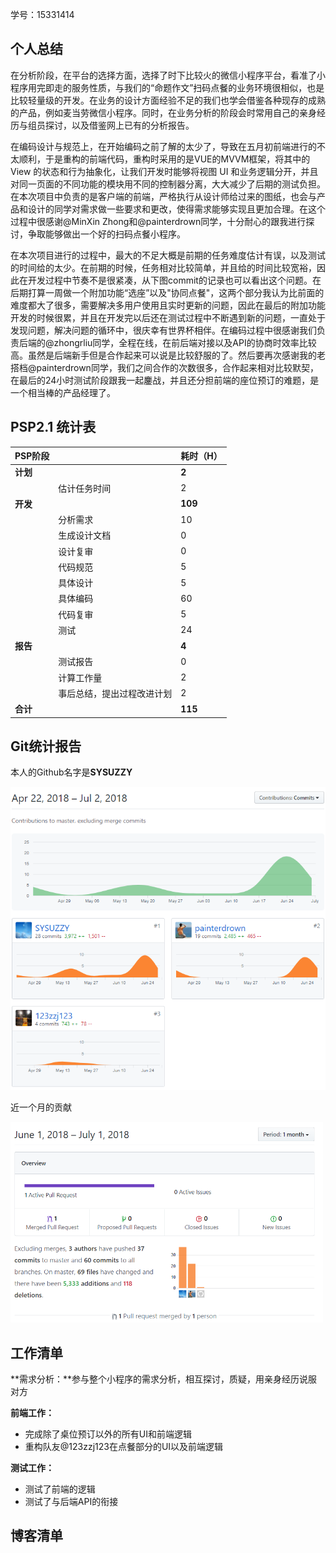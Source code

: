 学号：15331414

## 个人总结

​	在分析阶段，在平台的选择方面，选择了时下比较火的微信小程序平台，看准了小程序用完即走的服务性质，与我们的“命题作文”扫码点餐的业务环境很相似，也是比较轻量级的开发。在业务的设计方面经验不足的我们也学会借鉴各种现存的成熟的产品，例如麦当劳微信小程序。同时，在业务分析的阶段会时常用自己的亲身经历与组员探讨，以及借鉴网上已有的分析报告。

​	在编码设计与规范上，在开始编码之前了解的太少了，导致在五月初前端进行的不太顺利，于是重构的前端代码，重构时采用的是VUE的MVVM框架，将其中的View 的状态和行为抽象化，让我们开发时能够将视图 UI 和业务逻辑分开，并且对同一页面的不同功能的模块用不同的控制器分离，大大减少了后期的测试负担。在本次项目中负责的是客户端的前端，严格执行从设计师给过来的图纸，也会与产品和设计的同学对需求做一些要求和更改，使得需求能够实现且更加合理。在这个过程中很感谢@MinXin Zhong和@painterdrown同学，十分耐心的跟我进行探讨，争取能够做出一个好的扫码点餐小程序。

​	在本次项目进行的过程中，最大的不足大概是前期的任务难度估计有误，以及测试的时间给的太少。在前期的时候，任务相对比较简单，并且给的时间比较宽裕，因此在开发过程中节奏不是很紧凑，从下图commit的记录也可以看出这个问题。在后期打算一周做一个附加功能“选座”以及"协同点餐"，这两个部分我认为比前面的难度都大了很多，需要解决多用户使用且实时更新的问题，因此在最后的附加功能开发的时候很累，并且在开发完以后还在测试过程中不断遇到新的问题，一直处于发现问题，解决问题的循环中，很庆幸有世界杯相伴。在编码过程中很感谢我们负责后端的@zhongrliu同学，全程在线，在前后端对接以及API的协商时效率比较高。虽然是后端新手但是合作起来可以说是比较舒服的了。然后要再次感谢我的老搭档@painterdrown同学，我们之间合作的次数很多，合作起来相对比较默契，在最后的24小时测试阶段跟我一起鏖战，并且还分担前端的座位预订的难题，是一个相当棒的产品经理了。

## PSP2.1 统计表

| PSP阶段  |                            | 耗时（H） |
| -------- | -------------------------- | --------- |
| **计划** |                            | **2**     |
|          | 估计任务时间               | 2         |
| **开发** |                            | **109**   |
|          | 分析需求                   | 10        |
|          | 生成设计文档               | 0         |
|          | 设计复审                   | 0         |
|          | 代码规范                   | 5         |
|          | 具体设计                   | 5         |
|          | 具体编码                   | 60        |
|          | 代码复审                   | 5         |
|          | 测试                       | 24        |
| **报告** |                            | **4**     |
|          | 测试报告                   | 0         |
|          | 计算工作量                 | 2         |
|          | 事后总结，提出过程改进计划 | 2         |
| **合计** |                            | **115**   |

## Git统计报告

本人的Github名字是**SYSUZZY**

<img src="../resources/picture/FinalReport/git commit.png">

近一个月的贡献

<img src="../resources/picture/FinalReport/git commit 2.png" width="500">

## 工作清单

**需求分析：**参与整个小程序的需求分析，相互探讨，质疑，用亲身经历说服对方

**前端工作：**

- 完成除了桌位预订以外的所有UI和前端逻辑
- 重构队友@123zzj123在点餐部分的UI以及前端逻辑

**测试工作：**

- 测试了前端的逻辑
- 测试了与后端API的衔接

## 博客清单